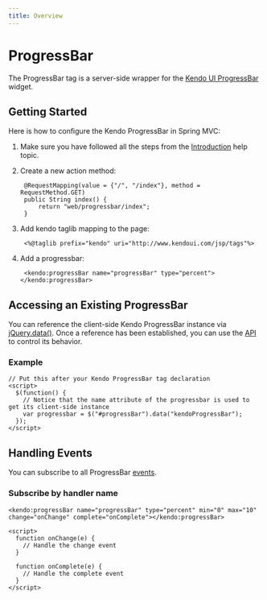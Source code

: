 ```yaml
---
title: Overview
---
```


# ProgressBar

The ProgressBar tag is a server-side wrapper for the [Kendo UI ProgressBar](/api/web/progressbar) widget.

## Getting Started

Here is how to configure the Kendo ProgressBar in Spring MVC:

1. Make sure you have followed all the steps from the [Introduction](/jsp/introduction) help topic.
2. Create a new action method:

		@RequestMapping(value = {"/", "/index"}, method = RequestMethod.GET)
	    public String index() {       
	        return "web/progressbar/index";
	    }  

3. Add kendo taglib mapping to the page:

		<%@taglib prefix="kendo" uri="http://www.kendoui.com/jsp/tags"%>

4. Add a progressbar:

		<kendo:progressBar name="progressBar" type="percent"></kendo:progressBar>

## Accessing an Existing ProgressBar

You can reference the client-side Kendo ProgressBar instance via [jQuery.data()](http://api.jquery.com/jQuery.data/).
Once a reference has been established, you can use the [API](/api/web/progressbar#methods) to control its behavior.

### Example

	// Put this after your Kendo ProgressBar tag declaration
    <script>
      $(function() {
        // Notice that the name attribute of the progressbar is used to get its client-side instance
        var progressbar = $("#progressBar").data("kendoProgressBar");
      });
    </script>

## Handling Events

You can subscribe to all ProgressBar [events](/api/web/progressbar#events).

### Subscribe by handler name

	<kendo:progressBar name="progressBar" type="percent" min="0" max="10" change="onChange" complete="onComplete"></kendo:progressBar>

	<script>
      function onChange(e) {
        // Handle the change event
      }

      function onComplete(e) {
        // Handle the complete event
      }
    </script>
